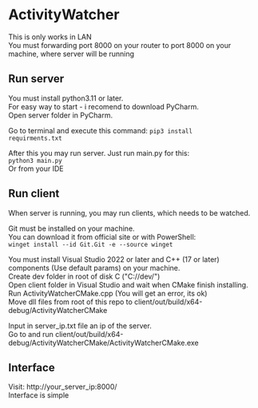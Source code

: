 # ActivityWatcher
This is only works in LAN  
You must forwarding port 8000 on your router to port 8000 on your machine, where server will be running  
  
## Run server
You must install python3.11 or later.  
For easy way to start - i recomend to download PyCharm.  
Open server folder in PyCharm.  
  
Go to terminal and execute this command:
<code>pip3 install requirments.txt</code>   
  
After this you may run server. Just run main.py for this:  
<code>python3 main.py</code>  
Or from your IDE  
  
## Run client
When server is running, you may run clients, which needs to be watched.  
  
Git must be installed on your machine.  
You can download it from official site or with PowerShell:  
<code>winget install --id Git.Git -e --source winget</code>  
  
You must install Visual Studio 2022 or later and C++ (17 or later) components (Use default params) on your machine.  
Create dev folder in root of disk C ("C://dev/")  
Open client folder in Visual Studio and wait when CMake finish installing.  
Run ActivityWatcherCMake.cpp (You will get an error, its ok)  
Move dll files from root of this repo to client/out/build/x64-debug/ActivityWatcherCMake  
  
Input in server_ip.txt file an ip of the server.  
Go to and run client/out/build/x64-debug/ActivityWatcherCMake/ActivityWatcherCMake.exe  
  
## Interface
Visit: http://your_server_ip:8000/  
Interface is simple
